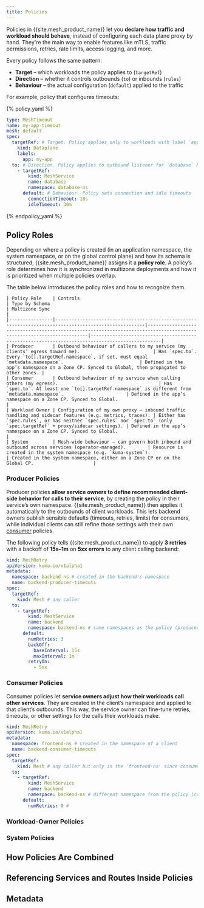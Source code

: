 ```yaml
---
title: Policies
---
```


Policies in {{site.mesh_product_name}} let you **declare how traffic and workload should behave**,
instead of configuring each data plane proxy by hand.
They're the main way to enable features like mTLS, traffic permissions, retries, rate limits, access logging, and more.

Every policy follows the same pattern:

* **Target** – which workloads the policy applies to (`targetRef`)
* **Direction** – whether it controls outbounds (`to`) or inbounds (`rules`)
* **Behaviour** – the actual configuration (`default`) applied to the traffic

For example, policy that configures timeouts:

{% policy_yaml %}
```yaml
type: MeshTimeout
name: my-app-timeout
mesh: default
spec:
  targetRef: # Target. Policy applies only to workloads with label `app: my-app`
    kind: Dataplane
    labels:
      app: my-app
  to: # Direction. Policy applies to outbound listener for `database` MeshService
    - targetRef:
        kind: MeshService
        name: database
        namespace: database-ns
      default: # Behaviour. Policy sets connection and idle timeouts
        connectionTimeout: 10s
        idleTimeout: 30m
```
{% endpolicy_yaml %}

## Policy Roles

Depending on where a policy is created (in an application namespace, the system namespace, or on the global control plane)
and how its schema is structured, {{site.mesh_product_name}} assigns it a **policy role**.
A policy’s role determines how it is synchronized in multizone deployments and how it is prioritized when multiple policies overlap.

The table below introduces the policy roles and how to recognize them.
```
| Policy Role    | Controls                                                                                              | Type by Schema                                                                                                       | Multizone Sync                                                                                 |
|----------------|-------------------------------------------------------------------------------------------------------|----------------------------------------------------------------------------------------------------------------------|------------------------------------------------------------------------------------------------|
| Producer       | Outbound behaviour of callers to my service (my clients’ egress toward me).                           | Has `spec.to`. Every `to[].targetRef.namespace`, if set, must equal `metadata.namespace`.                            | Defined in the app’s namespace on a Zone CP. Synced to Global, then propagated to other zones. |
| Consumer       | Outbound behaviour of my service when calling others (my egress).                                     | Has `spec.to`. At least one `to[].targetRef.namespace` is different from `metadata.namespace`.                       | Defined in the app’s namespace on a Zone CP. Synced to Global.                                 |
| Workload Owner | Configuration of my own proxy — inbound traffic handling and sidecar features (e.g. metrics, traces). | Either has `spec.rules`, or has neither `spec.rules` nor `spec.to` (only `spec.targetRef` + proxy/sidecar settings). | Defined in the app’s namespace on a Zone CP. Synced to Global.                                 |
| System         | Mesh-wide behaviour — can govern both inbound and outbound across services (operator-managed).        | Resource is created in the system namespace (e.g. `kuma-system`).                                                    | Created in the system namespace, either on a Zone CP or on the Global CP.                      |
```

### Producer Policies

Producer policies **allow service owners to define recommended client-side behavior for calls to their service**,
by creating the policy in their service’s own namespace.
{{site.mesh_product_name}} then applies it automatically to the outbounds of client workloads.
This lets backend owners publish sensible defaults (timeouts, retries, limits) for consumers,
while individual clients can still refine those settings with their own [consumer](#consumer-policy) policies.

The following policy tells {{site.mesh_product_name}} to apply **3 retries** with a backoff of **15s–1m**
on **5xx errors** to any client calling backend:

```yaml
kind: MeshRetry
apiVersion: kuma.io/v1alpha1
metadata:
  namespace: backend-ns # created in the backend's namespace
  name: backend-producer-timeouts
spec:
  targetRef:
    kind: Mesh # any caller
  to:
    - targetRef:
        kind: MeshService
        name: backend
        namespace: backend-ns # same namespaces as the policy (producer rule)
      default:
        numRetries: 3
        backOff:
          baseInterval: 15s
          maxInterval: 1m
        retryOn:
          - 5xx
```

### Consumer Policies

Consumer policies let **service owners adjust how their workloads call other services**.
They are created in the client’s namespace and applied to that client’s outbounds.
This way, the service owner can fine-tune retries, timeouts, or other settings for the calls their workloads make.

```yaml
kind: MeshRetry
apiVersion: kuma.io/v1alpha1
metadata:
  namespace: frontend-ns # created in the namespace of a client
  name: backend-consumer-timeouts
spec:
  targetRef:
    kind: Mesh # any caller but only in the 'frontend-ns' since consumer policies always scoped to the namespace of origin
  to:
    - targetRef:
        kind: MeshService
        name: backend
        namespace: backend-ns # different namespace from the policy (consumer rule)
      default:
        numRetries: 0 #
```


### Workload-Owner Policies

### System Policies

## How Policies Are Combined

## Referencing Services and Routes Inside Policies

## Metadata

